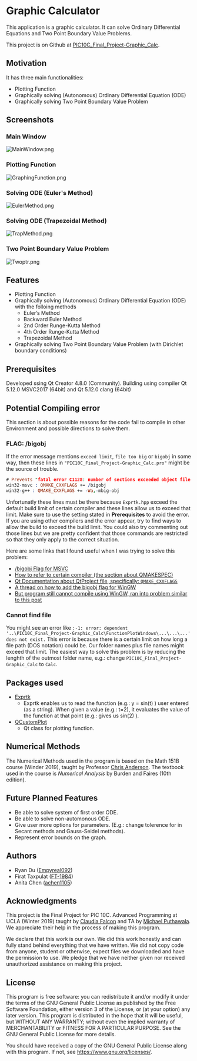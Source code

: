 # Graphic Calculator

This application is a graphic calculator. It can solve Ordinary Differential Equations and Two Point Boundary Value Problems. 

This project is on Github at [PIC10C_Final_Project-Graphic_Calc](https://github.com/Empyreal092/PIC10C_Final_Project-Graphic_Calc). 

<!---
This README file uses Markdown and read it on Github will give you a better exprience. Link: https://github.com/Empyreal092/PIC10C_Final_Project-Graphic_Calc/blob/master/README.md
-->

## Motivation

It has three main functionalities:
 - Plotting Function
 - Graphically solving (Autonomous) Ordinary Differential Equation (ODE)
 - Graphically solving Two Point Boundary Value Problem
 
## Screenshots

### Main Window
![MainWindow.png](https://github.com/Empyreal092/PIC10C_Final_Project-Graphic_Calc/blob/master/Screenshot/MainWindow.png)
### Plotting Function
![GraphingFunction.png](https://github.com/Empyreal092/PIC10C_Final_Project-Graphic_Calc/blob/master/Screenshot/GraphingFunction.png)
### Solving ODE (Euler's Method)
![EulerMethod.png](https://github.com/Empyreal092/PIC10C_Final_Project-Graphic_Calc/blob/master/Screenshot/EulerMethod.png)
### Solving ODE (Trapezoidal Method)
![TrapMethod.png](https://github.com/Empyreal092/PIC10C_Final_Project-Graphic_Calc/blob/master/Screenshot/TrapMethod.png)
### Two Point Boundary Value Problem
![Twoptr.png](https://github.com/Empyreal092/PIC10C_Final_Project-Graphic_Calc/blob/master/Screenshot/Twoptr.png)

## Features

- Plotting Function
- Graphically solving (Autonomous) Ordinary Differential Equation (ODE) with the folloing methods
  - Euler’s Method
  - Backward Euler Method
  - 2nd Order Runge-Kutta Method
  - 4th Order Runge-Kutta Method
  - Trapezoidal Method
- Graphically solving Two Point Boundary Value Problem (with  Dirichlet boundary conditions)

## Prerequisites

Developed ssing Qt Creator 4.8.0 (Community). Building using compiler Qt 5.12.0 MSVC2017 (64bit) and Qt 5.12.0 clang (64bit)

## Potential Compiling error

This section is about possible reasons for the code fail to compile in other Environment and possible directions to solve them.

### FLAG: /bigobj

If the error message mentions `exceed limit`, `file too big` or `bigobj` in some way, then these lines in `"PIC10C_Final_Project-Graphic_Calc.pro"` might be the source of trouble. 
```prolog
# Prevents "fatal error C1128: number of sections exceeded object file format limit".
win32-msvc : QMAKE_CXXFLAGS += /bigobj
win32-g++ : QMAKE_CXXFLAGS += -Wa,-mbig-obj
```
Unfortunatly these lines must be there because `Exprtk.hpp` exceed the default build limit of certain compiler and these lines allow us to exceed that limit. Make sure to use the setting stated in **Prerequisites** to avoid the error. If you are using other compilers and the error appear, try to find ways to allow the build to exceed the build limit. You could also try commenting out those lines but we are pretty confident that those commands are restricted so that they only apply to the correct situation. 

Here are some links that I found useful when I was trying to solve this problem:
- [/bigobj Flag for MSVC](https://docs.microsoft.com/en-us/cpp/build/reference/bigobj-increase-number-of-sections-in-dot-obj-file?view=vs-2017)
- [How to refer to certain compiler (the section about QMAKESPEC)](https://doc.qt.io/qt-5/qmake-environment-reference.html)
- [Qt Documentation about QtProject file, specifically: `QMAKE_CXXFLAGS`](https://doc.qt.io/qt-5/qmake-variable-reference.html)
- [A thread on how to add the bigobj flag for WinGW](https://stackoverflow.com/questions/16596876/object-file-has-too-many-sections)
- [But program still cannot compile using WinGW, ran into problem similar to this post](http://mingw-users.1079350.n2.nabble.com/File-too-big-too-many-sections-td7579168.html)

### Cannot find file

You might see an error like `:-1: error: dependent '..\PIC10C_Final_Project-Graphic_Calc\FunctionPlotWindows\...\...\...' does not exist.` This error is because there is a certain limit on how long a file path (DOS notation) could be. Our folder names plus file names might exceed that limit. The easiest way to solve this problem is by reducing the lenghth of the outmost folder name, e.g.: change `PIC10C_Final_Project-Graphic_Calc` to `Calc`. 

## Packages used
 
- [Exprtk](https://github.com/ArashPartow/exprtk)
  - Exprtk enables us to read the function (e.g.: y = sin(t) ) user entered (as a string). When given a value (e.g.: t=2), it evaluates the value of the function at that point (e.g.: gives us sin(2) ).
- [QCustomPlot](https://www.qcustomplot.com/)
  - Qt class for plotting function. 
  
## Numerical Methods

The Numerical Methods used in the program is based on the Math 151B course (Winder 2019), taught by Professor [Chris Anderson](http://www.math.ucla.edu/~anderson/). The textbook used in the course is *Numerical Analysis* by Burden and Faires (10th edition).

## Future Planned Features

- Be able to solve system of first order ODE.
- Be able to solve non-automonous ODE.
- Give user more options for parameters. (E.g.: change tolerence for in Secant methods and Gauss-Seidel methods).
- Represent error bounds on the graph.

## Authors

- Ryan Du ([Empyreal092](https://github.com/Empyreal092))
- Firat Taxpulat ([FT-1984](https://github.com/FT-1984))
- Anita Chen ([achen1105](https://github.com/achen1105))

## Acknowledgments

This project is the Final Project for PIC 10C. Advanced Programming at UCLA (Winter 2019) taught by [Claudia Falcon](http://www.math.ucla.edu/~cfalcon/) and TA by [Michael Puthawala](http://math.ucla.edu/~mputhawala/). We appreciate their help in the process of making this program.

We declare that this work is our own. We did this work honestly and can fully stand behind everything that we have written. We did not copy code from anyone, student or otherwise, expect files we downloaded and have the permission to use. We pledge that we have neither given nor received unauthorized assistance on making this project.


## License

This program is free software: you can redistribute it and/or modify it under the terms of the GNU General Public License as published by the Free Software Foundation, either version 3 of the License, or (at your option) any later version. This program is distributed in the hope that it will be useful, but WITHOUT ANY WARRANTY; without even the implied warranty of MERCHANTABILITY or FITNESS FOR A PARTICULAR PURPOSE.  See the GNU General Public License for more details.

You should have received a copy of the GNU General Public License along with this program.  If not, see <https://www.gnu.org/licenses/>.
